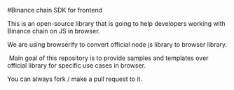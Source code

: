 #Binance chain SDK for frontend

This is an open-source library that is going to help developers working with Binance chain on JS in browser.

We are using browserify to convert official node js library to browser library.

 Main goal of this repository is to provide samples and templates over official library for specific use cases in browser.  
 
You can always fork / make a pull request to it.  
